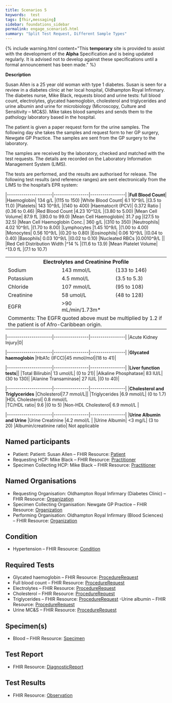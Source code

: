 ```yaml
---
title: Scenarios 5 
keywords:  test
tags: [fhir,messaging]
sidebar: foundations_sidebar
permalink: engage_scenario5.html
summary: "Split Test Request, Different Sample Types"
---
```


{% include warning.html content="This **temporary** site is provided to assist with the development of the **Alpha** Specification and is being updated regularly. It is advised not to develop against these specifications until a formal announcement has been made." %}

**Description**

Susan Allen is a 25 year old woman with type 1 diabetes. Susan is seen for a review in a diabetes clinic at her local hospital, Oldhampton Royal Infirmary. The diabetes nurse, Mike Black, requests blood and urine tests: full blood count, electrolytes, glycated haemoglobin, cholesterol and triglycerides and urine albumin and urine for microbiology (Microscopy, Culture and Sensitivity – MC&S). Mike takes blood samples and sends them to the pathology laboratory based in the hospital. 

The patient is given a paper request form for the urine samples. The following day she takes the samples and request form to her GP surgery, Newgate GP Practice. The samples are sent from the GP surgery to the laboratory. 

The samples are received by the laboratory, checked and matched with the test requests. The details are recorded on the Laboratory Information Management System (LIMS).

The tests are performed, and the results are authorised for release. The following test results (and reference ranges) are sent electronically from the LIMS to the hospital’s EPR system:

|----------------------|-----------------|-----------------|
|**Full Blood Count**|
|Haemoglobin|	134 g/L	|(115 to 150)
|White Blood Count|	6.1 10^9/L	|(3.5 to 11.0)
|Platelets|	143 10^9/L	|(140 to 400)
|Haematocrit (PCV)|	0.372 Ratio	|(0.36 to 0.46)
|Red Blood Count	|4.23 10^12/L	|(3.80 to 5.00)
|Mean Cell Volume|	87.9 fL	|(80.0 to 99.0)
|Mean Cell Haemoglobin|	31.7 pg	|(27.5 to 32.5)
|Mean Cell Haemoglobin Conc.|	360 g/L	|(310 to 350)
|Neutrophils|	4.02 10^9/L	|(1.70 to 8.00)
|Lymphocytes	|1.45 10^9/L	|(1.00 to 4.00)
|Monocytes|	0.56 10^9/L	|(0.20 to 0.80)
|Eosinophils|	0.06 10^9/L	|(0.04 to 0.40)
|Basophils|	0.03 10^9/L	|(0.02 to 0.10)
|Nucleated RBCs	|0.0010^9/L	||
|Red Cell Distribution Width	|^14 %	|(11.6 to 13.9)
|Mean Platelet Volume|	^13.0 fL	|(7.1 to 10.7)

<table style="width:100%">
  <tr>
    <th colspan="3">Electrolytes and Creatinine Profile</th>
  </tr>
  <tr>
    <td style="width:33%">Sodium</td>
    <td style="width:33%">143 mmol/L</td> 
    <td style="width:33%">(133 to 146)</td>
  </tr>
  <tr>
    <td style="width:33%">Potassium</td>
    <td style="width:33%">4.5 mmol/L</td> 
    <td style="width:33%">(3.5 to 5.3)</td>
  </tr>
   <tr>
    <td style="width:33%">Chloride</td>
    <td style="width:33%">107 mmol/L</td> 
    <td style="width:33%">(95 to 108)</td>
  </tr>
   <tr>
    <td style="width:33%">Creatinine</td>
    <td style="width:33%">58 umol/L</td> 
    <td style="width:33%">(48 to 128)</td>
  </tr>
   <tr>
    <td style="width:33%">EGFR</td>
    <td style="width:33%">>90 mL/min/1.73m*</td> 
    <td style="width:33%"></td>
  </tr>
  <tr>
    <td colspan="3">Comments: The EGFR quoted above must be multiplied by 1.2 if the patient is of Afro-Caribbean origin.</td>
  </tr>
</table>

|----------------------|-----------------|-----------------|
|Acute Kidney Injury|0|

|----------------------|-----------------|-----------------|
|**Glycated haemoglobin**
|HbA1c (IFCC)|45 mmol/mol|(18 to 41)|

|----------------------|-----------------|-----------------|
|**Liver function tests**||
|Total Bilirubin|	13 umol/L|	(0 to 21)|
|Alkaline Phosphatase|	83 IU/L|	(30 to 130)|
|Alanine Transaminase|	27 IU/L	|(0 to 40)|

|----------------------|-----------------|-----------------|
|**Cholesterol and Triglycerides**
|Cholesterol|7.7 mmol/L||
|Triglycerides	|6.9 mmol/L|	(0 to 1.7)
|HDL Cholesterol|	0.8 mmol/L	
|TC/HDL ratio|	9.6	|(0 to 5)
|Non-HDL Cholesterol|	6.9 mmol/L	|


|----------------------|-----------------|-----------------|
|**Urine Albumin and Urine**
|Urine Creatinine	|4.2 mmol/L	|
|Urine Albumin|	<3 mg/L|	(3 to 20)
|Albumin/creatinine ratio|	Not applicable	



## Named participants ##

- Patient: Patient: Susan Allen – FHIR Resource: [Patient](https://fhir.hl7.org.uk/STU3/StructureDefinition/CareConnect-Patient-1)
- Requesting HCP: Mike Black  – FHIR Resource:  [Practitioner](https://fhir.hl7.org.uk/STU3/StructureDefinition/CareConnect-Practitioner-1)
- Specimen Collecting HCP: Mike Black  – FHIR Resource: [Practitioner](https://fhir.hl7.org.uk/STU3/StructureDefinition/CareConnect-Practitioner-1)

## Named Organisations ##

- Requesting Organisation: Oldhampton Royal Infirmary (Diabetes Clinic) – FHIR Resource:  [Organization](https://fhir.hl7.org.uk/STU3/StructureDefinition/CareConnect-Organization-1)
- Specimen Collecting Organisation: Newgate GP Practice  – FHIR Resource: [Organization](https://fhir.hl7.org.uk/STU3/StructureDefinition/CareConnect-Organization-1)
- Performing Organisation: Oldhampton Royal Infirmary (Blood Sciences)  – FHIR Resource:  [Organization](https://fhir.hl7.org.uk/STU3/StructureDefinition/CareConnect-Organization-1)

## Condition ##

- Hypertension – FHIR Resource:  [Condition](https://fhir.hl7.org.uk/STU3/StructureDefinition/CareConnect-Condition-1)

## Required Tests ##

- Glycated haemoglobin – FHIR Resource: [ProcedureRequest](https://fhir.hl7.org.uk/STU3/StructureDefinition/CareConnect-ProcedureRequest-1)
- Full blood count – FHIR Resource: [ProcedureRequest](https://fhir.hl7.org.uk/STU3/StructureDefinition/CareConnect-ProcedureRequest-1)
- Electrolytes – FHIR Resource: [ProcedureRequest](https://fhir.hl7.org.uk/STU3/StructureDefinition/CareConnect-ProcedureRequest-1)
- Cholesterol – FHIR Resource: [ProcedureRequest](https://fhir.hl7.org.uk/STU3/StructureDefinition/CareConnect-ProcedureRequest-1)
- Triglycerides – FHIR Resource: [ProcedureRequest](https://fhir.hl7.org.uk/STU3/StructureDefinition/CareConnect-ProcedureRequest-1)
 -Urine albumin – FHIR Resource: [ProcedureRequest](https://fhir.hl7.org.uk/STU3/StructureDefinition/CareConnect-ProcedureRequest-1)
- Urine MC&S – FHIR Resource: [ProcedureRequest](https://fhir.hl7.org.uk/STU3/StructureDefinition/CareConnect-ProcedureRequest-1)

## Specimen(s) ##

- Blood – FHIR Resource: [Specimen](https://fhir.hl7.org.uk/STU3/StructureDefinition/CareConnect-Specimen-1)

## Test Report ##

- FHIR Resource: [DiagnosticReport](https://fhir.hl7.org.uk/STU3/StructureDefinition/CareConnect-DiagnosticReport-1)

## Test Results ##

- FHIR Resource: [Observation](https://fhir.hl7.org.uk/STU3/StructureDefinition/CareConnect-Observation-1)